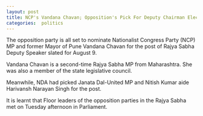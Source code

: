 ```yaml
---
layout: post
title: NCP's Vandana Chavan; Opposition's Pick For Deputy Chairman Elections In Rajya Sabha
categories:  politics 
---
```

The opposition party is all set to nominate Nationalist Congress Party (NCP) MP and former Mayor of Pune Vandana Chavan for the post of Rajya Sabha Deputy Speaker slated for August 9.

Vandana Chavan is a second-time Rajya Sabha MP from Maharashtra. She was also a member of the state legislative council.

Meanwhile, NDA had picked Janata Dal-United MP and Nitish Kumar aide Harivansh Narayan Singh for the post.

It is learnt that Floor leaders of the opposition parties in the Rajya Sabha met on Tuesday afternoon in Parliament.